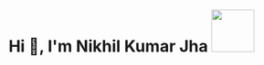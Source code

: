 <h1 align="center">Hi 👋, I'm Nikhil Kumar Jha <img src="https://media.giphy.com/media/ujrj9aoOdNvXO/giphy.gif" width="75"></h1>

<!--
**NikhilKumarJha/NikhilKumarJha** is a ✨ _special_ ✨ repository because its `README.md` (this file) appears on your GitHub profile.

Here are some ideas to get you started:

- 🔭 I’m currently working on ...
- 🌱 I’m currently learning ...
- 👯 I’m looking to collaborate on ...
- 🤔 I’m looking for help with ...
- 💬 Ask me about ...
- 📫 How to reach me: ...
- 😄 Pronouns: ...
- ⚡ Fun fact: ...
-->
